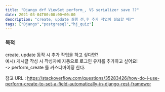 ```yaml
---
title: "Django drf ViewSet perform_, VS serializer save ??"
date: 2021-03-04T00:00:00+00:00
description: "create, update 실행 전,후 추가 작업이 필요할 때?"
tags: ["Django","postgresql","hj_quiz"]
---
```


### **목적**
create, update 동작 시  추가 작업을 하고 싶다면?  
예시) 게시글 작성 시 작성자에 자동으로 로그인 유저를 추가하고 싶어요!  
-> perform_create 를 커스터마이징 한다.  

참고 URL : https://stackoverflow.com/questions/35283426/how-do-i-use-perform-create-to-set-a-field-automatically-in-django-rest-framewor
